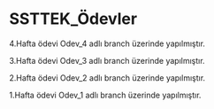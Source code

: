 # SSTTEK_Ödevler

4.Hafta ödevi Odev_4 adlı branch üzerinde yapılmıştır.

3.Hafta ödevi Odev_3 adlı branch üzerinde yapılmıştır.

2.Hafta ödevi Odev_2 adlı branch üzerinde yapılmıştır.

1.Hafta ödevi Odev_1 adlı branch üzerinde yapılmıştır.




